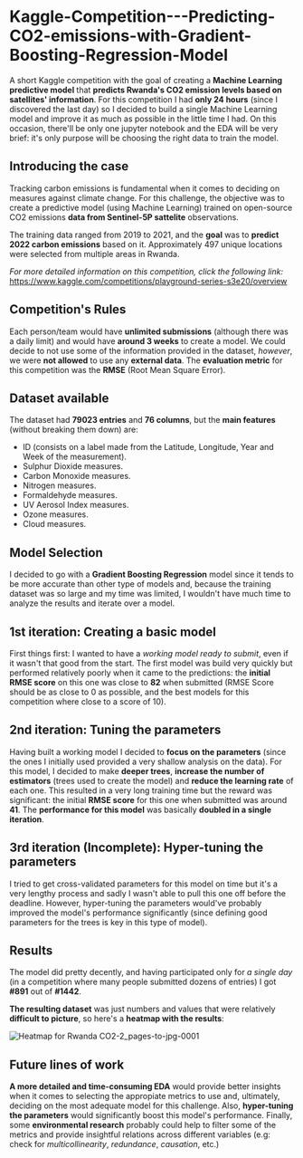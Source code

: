 # Kaggle-Competition---Predicting-CO2-emissions-with-Gradient-Boosting-Regression-Model
A short Kaggle competition with the goal of creating a **Machine Learning predictive model** that **predicts Rwanda's CO2 emission levels based on satellites' information**.
For this competition I had **only 24 hours** (since I discovered the last day) so I decided to build a single Machine Learning model and improve it as much as possible in the little time I had.
On this occasion, there'll be only one jupyter notebook and the EDA will be very brief: it's only purpose will be choosing the right data to train the model.

## Introducing the case
Tracking carbon emissions is fundamental when it comes to deciding on measures against climate change. For this challenge, the objective was to create a predictive model (using Machine Learning) trained on open-source CO2 emissions **data from Sentinel-5P sattelite** observations.

The training data ranged from 2019 to 2021, and the **goal** was to **predict 2022 carbon emissions** based on it. 
Approximately 497 unique locations were selected from multiple areas in Rwanda.

*For more detailed information on this competition, click the following link:* https://www.kaggle.com/competitions/playground-series-s3e20/overview

## Competition's Rules
Each person/team would have **unlimited submissions** (although there was a daily limit) and would have **around 3 weeks** to create a model. 
We could decide to not use some of the information provided in the dataset, *however*, we were **not allowed** to use any **external data**. 
The **evaluation metric** for this competition was the **RMSE** (Root Mean Square Error).

## Dataset available
The dataset had **79023 entries** and **76 columns**, but the **main features** (without breaking them down) are:
  - ID (consists on a label made from the Latitude, Longitude, Year and Week of the measurement).
  - Sulphur Dioxide measures.
  - Carbon Monoxide measures.
  - Nitrogen measures.
  - Formaldehyde measures.
  - UV Aerosol Index measures.
  - Ozone measures.
  - Cloud measures.

## Model Selection
I decided to go with a **Gradient Boosting Regression** model since it tends to be more accurate than other type of models and, because the training dataset was so large and my time was limited, I wouldn't have much time to analyze the results and iterate over a model.

## 1st iteration: Creating a basic model
First things first: I wanted to have a *working model* *ready to submit*, even if it wasn't that good from the start. The first model was build very quickly but performed relatively poorly when it came to the predictions: the **initial RMSE score** on this one was close to **82** when submitted (RMSE Score should be as close to 0 as possible, and the best models for this competition where close to a score of 10).

## 2nd iteration: Tuning the parameters
Having built a working model I decided to **focus on the parameters** (since the ones I initially used provided a very shallow analysis on the data). For this model, I decided to make **deeper trees**, **increase the number of estimators** (trees used to create the model) and **reduce the learning rate** of each one. 
This resulted in a very long training time but the reward was significant: the initial **RMSE score** for this one when submitted was around **41**. The **performance for this model** was basically **doubled in a single iteration**.

## 3rd iteration (Incomplete): Hyper-tuning the parameters
I tried to get cross-validated parameters for this model on time but it's a very lengthy process and sadly I wasn't able to pull this one off before the deadline.
However, hyper-tuning the parameters would've probably improved the model's performance significantly (since defining good parameters for the trees is key in this type of model).

## Results
The model did pretty decently, and having participated only for *a single day* (in a competition where many people submitted dozens of entries) I got **#891** out of **#1442**.

**The resulting dataset** was just numbers and values that were relatively **difficult to picture**, so here's a **heatmap with the results**:

![Heatmap for Rwanda CO2-2_pages-to-jpg-0001](https://github.com/DataGuti/Kaggle-Competition---Predicting-CO2-emissions-with-Gradient-Boosting-Regression-Model/assets/57073572/f42f640d-66fe-491e-bf48-bcc2c0c429c5)

## Future lines of work
**A more detailed and time-consuming EDA** would provide better insights when it comes to selecting the appropiate metrics to use and, ultimately, deciding on the most adequate model for this challenge.
Also, **hyper-tuning the parameters** would significantly boost this model's performance. 
Finally, some **environmental research** probably could help to filter some of the metrics and provide insightful relations across different variables (e.g: check for *multicollinearity*, *redundance*, *causation*, etc.)

